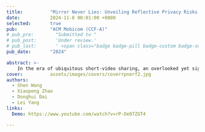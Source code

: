 ```yaml
---
title:          "Mirror Never Lies: Unveiling Reflective Privacy Risks in Glass-laden Short Videos"
date:           2024-11-8 00:01:00 +0800
selected:       true
pub:            "ACM Mobicom (CCF-A)"
# pub_pre:        "Submitted to "
# pub_post:       'Under review.'
# pub_last:       ' <span class="badge badge-pill badge-custom badge-success">Spotlight</span>'
pub_date:       "2024"

abstract: >-
    In the era of ubiquitous short-video sharing, an overlooked yet significant privacy risk has arisen, the accidental disclosure of confidential information through reflective surfaces, such as mirrors, glass, or even polished metal. Such reflections can inadvertently disclose sensitive personal details to a broad audience without the awareness of content creators. Our examination of 100 top-rated TikTok short videos reveals that, on average, 37.2% of frames in each video feature identifiable reflective surfaces, posing potential privacy risks. In this work, we introduce a framework designed to scrutinize reflective privacy risks in glass-laden short videos. At the heart of the framework is the development of a reflection-specific neural radiance field, termed RP-NeRF, which enables reflection-aware ray tracing for precise extraction and reconstruction of the reflective scenes from the surfaces they appear on. A detailed field study on the framework indicates that the precision in detecting human presence and recognizing objects from the reconstructed reflective images reaches as high as 90.8% and 89.55%, respectively, even when dealing with a reflective surface that boasts 90% transparency and a mere 4% reflectance rate. These findings highlight the urgent need for greater awareness and advanced solutions to safeguard privacy in our digitalage, especially in light of the significant impact of short-video sharing.
cover:          assets/images/covers/coverrpnerf2.jpg
authors:
  - Shen Wang
  - Xiaopeng Zhao
  - Donghui Dai
  - Lei Yang
links:
  Demo: https://www.youtube.com/watch?v=rP-Oe07ZGT4

---
```


